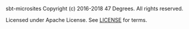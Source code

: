 sbt-microsites
Copyright (c) 2016-2018 47 Degrees.  All rights reserved.

Licensed under Apache License. See [LICENSE](LICENSE) for terms.